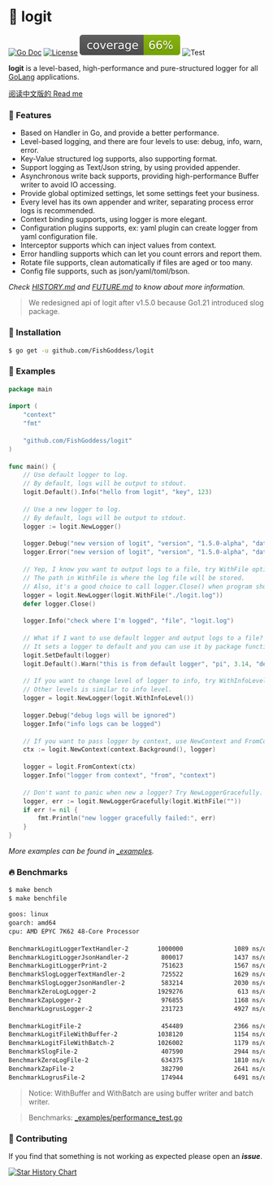 # 📝 logit

[![Go Doc](_icons/godoc.svg)](https://pkg.go.dev/github.com/FishGoddess/logit)
[![License](_icons/license.svg)](https://www.apache.org/licenses/LICENSE-2.0.html)
[![Coverage](_icons/coverage.svg)](_icons/coverage.svg)
![Test](https://github.com/FishGoddess/logit/actions/workflows/test.yml/badge.svg)

**logit** is a level-based, high-performance and pure-structured logger for all [GoLang](https://golang.org)
applications.

[阅读中文版的 Read me](./README.md)

### 🥇 Features

* Based on Handler in Go, and provide a better performance.
* Level-based logging, and there are four levels to use: debug, info, warn, error.
* Key-Value structured log supports, also supporting format.
* Support logging as Text/Json string, by using provided appender.
* Asynchronous write back supports, providing high-performance Buffer writer to avoid IO accessing.
* Provide global optimized settings, let some settings feet your business.
* Every level has its own appender and writer, separating process error logs is recommended.
* Context binding supports, using logger is more elegant.
* Configuration plugins supports, ex: yaml plugin can create logger from yaml configuration file.
* Interceptor supports which can inject values from context.
* Error handling supports which can let you count errors and report them.
* Rotate file supports, clean automatically if files are aged or too many.
* Config file supports, such as json/yaml/toml/bson.

_Check [HISTORY.md](./HISTORY.md) and [FUTURE.md](./FUTURE.md) to know about more information._

> We redesigned api of logit after v1.5.0 because Go1.21 introduced slog package.

### 🚀 Installation

```bash
$ go get -u github.com/FishGoddess/logit
```

### 📖 Examples

```go
package main

import (
	"context"
	"fmt"

	"github.com/FishGoddess/logit"
)

func main() {
	// Use default logger to log.
	// By default, logs will be output to stdout.
	logit.Default().Info("hello from logit", "key", 123)

	// Use a new logger to log.
	// By default, logs will be output to stdout.
	logger := logit.NewLogger()

	logger.Debug("new version of logit", "version", "1.5.0-alpha", "date", 20231122)
	logger.Error("new version of logit", "version", "1.5.0-alpha", "date", 20231122)

	// Yep, I know you want to output logs to a file, try WithFile option.
	// The path in WithFile is where the log file will be stored.
	// Also, it's a good choice to call logger.Close() when program shutdown.
	logger = logit.NewLogger(logit.WithFile("./logit.log"))
	defer logger.Close()

	logger.Info("check where I'm logged", "file", "logit.log")

	// What if I want to use default logger and output logs to a file? Try SetDefault.
	// It sets a logger to default and you can use it by package function or Default().
	logit.SetDefault(logger)
	logit.Default().Warn("this is from default logger", "pi", 3.14, "default", true)

	// If you want to change level of logger to info, try WithInfoLevel.
	// Other levels is similar to info level.
	logger = logit.NewLogger(logit.WithInfoLevel())

	logger.Debug("debug logs will be ignored")
	logger.Info("info logs can be logged")

	// If you want to pass logger by context, use NewContext and FromContext.
	ctx := logit.NewContext(context.Background(), logger)

	logger = logit.FromContext(ctx)
	logger.Info("logger from context", "from", "context")

	// Don't want to panic when new a logger? Try NewLoggerGracefully.
	logger, err := logit.NewLoggerGracefully(logit.WithFile(""))
	if err != nil {
		fmt.Println("new logger gracefully failed:", err)
	}
}
```

_More examples can be found in [_examples](./_examples)._

### 🔥 Benchmarks

```bash
$ make bench
$ make benchfile
```

```bash
goos: linux
goarch: amd64
cpu: AMD EPYC 7K62 48-Core Processor

BenchmarkLogitLoggerTextHandler-2        1000000              1089 ns/op               0 B/op          0 allocs/op
BenchmarkLogitLoggerJsonHandler-2         800017              1437 ns/op             120 B/op          3 allocs/op
BenchmarkLogitLoggerPrint-2               751623              1567 ns/op              48 B/op          1 allocs/op
BenchmarkSlogLoggerTextHandler-2          725522              1629 ns/op               0 B/op          0 allocs/op
BenchmarkSlogLoggerJsonHandler-2          583214              2030 ns/op             120 B/op          3 allocs/op
BenchmarkZeroLogLogger-2                 1929276               613 ns/op               0 B/op          0 allocs/op
BenchmarkZapLogger-2                      976855              1168 ns/op             216 B/op          2 allocs/op
BenchmarkLogrusLogger-2                   231723              4927 ns/op            2080 B/op         32 allocs/op

BenchmarkLogitFile-2                      454489              2366 ns/op               0 B/op          0 allocs/op
BenchmarkLogitFileWithBuffer-2           1038120              1154 ns/op               0 B/op          0 allocs/op
BenchmarkLogitFileWithBatch-2            1026002              1179 ns/op               0 B/op          0 allocs/op
BenchmarkSlogFile-2                       407590              2944 ns/op               0 B/op          0 allocs/op
BenchmarkZeroLogFile-2                    634375              1810 ns/op               0 B/op          0 allocs/op
BenchmarkZapFile-2                        382790              2641 ns/op             216 B/op          2 allocs/op
BenchmarkLogrusFile-2                     174944              6491 ns/op            2080 B/op         32 allocs/op
```

> Notice: WithBuffer and WithBatch are using buffer writer and batch writer.

> Benchmarks: [_examples/performance_test.go](./_examples/performance_test.go)

### 👥 Contributing

If you find that something is not working as expected please open an _**issue**_.

[![Star History Chart](https://api.star-history.com/svg?repos=fishgoddess/logit&type=Date)](https://star-history.com/#fishgoddess/logit&Date)
